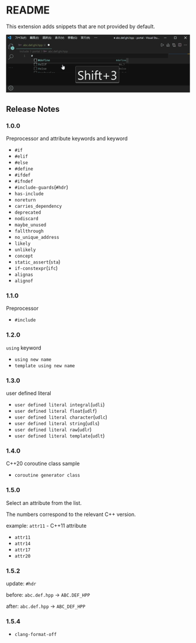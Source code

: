 # README

This extension adds snippets that are not provided by default.

![animation](images/hdr_animation.gif)

## Release Notes

### 1.0.0

Preprocessor and attribute keywords and keyword

+ `#if`
+ `#elif`
+ `#else`
+ `#define`
+ `#ifdef`
+ `#ifndef`
+ `#include-guards`(`#hdr`)
+ `has-include`
+ `noreturn`
+ `carries_dependency`
+ `deprecated`
+ `nodiscard`
+ `maybe_unused`
+ `fallthrough`
+ `no_unique_address`
+ `likely`
+ `unlikely`
+ `concept`
+ `static_assert`(`sta`)
+ `if-constexpr`(`ifc`)
+ `alignas`
+ `alignof`

### 1.1.0

Preprocessor

+ `#include`

### 1.2.0

`using` keyword

+ `using new name`
+ `template using new name`

### 1.3.0

user defined literal

+ `user defined literal integral`(`udli`)
+ `user defined literal float`(`udlf`)
+ `user defined literal character`(`udlc`)
+ `user defined literal string`(`udls`)
+ `user defined literal raw`(`udlr`)
+ `user defined literal template`(`udlt`)

### 1.4.0

C++20 coroutine class sample

+ `coroutine generator class`

### 1.5.0

Select an attribute from the list.

The numbers correspond to the relevant C++ version.

example: `attr11` - C++11 attribute

+ `attr11`
+ `attr14`
+ `attr17`
+ `attr20`

### 1.5.2

update: `#hdr`

before: `abc.def.hpp` -> `ABC.DEF_HPP`

after: `abc.def.hpp` -> `ABC_DEF_HPP`

### 1.5.4

+ `clang-format-off`
